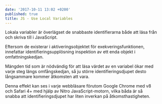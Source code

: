```yaml
---
date: '2017-10-11 13:02 +0200'
published: true
title: JS - Use Local Variables
---
```

Lokala variabler är överlägset de snabbaste identifierarna både att läsa från och skriva till i JavaScript.

Eftersom de existerar i aktiveringsobjektet för exekveringsfunktionen, innefattar identifieringsupplösning inspektion av ett enda objekt i omfattningskedjan.

Mängden tid som är nödvändig för att läsa värdet av en variabel ökar med varje steg längs omfångskedjan, så ju större identifieringsdjupet desto långsammare kommer åtkomsten att vara.

Denna effekt kan ses i varje webbläsare förutom Google Chrome med v8 och Safari 4+ med hjälp av Nitro JavaScript-motorn, vilka båda är så snabba att identifieringsdjupet har liten inverkan på åtkomsthastigheten.
